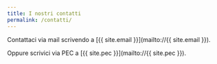 ```yaml
---
title: I nostri contatti
permalink: /contatti/
---
```


Contattaci via mail scrivendo a [{{ site.email }}](mailto://{{ site.email }}).

Oppure scrivici via PEC a [{{ site.pec }}](mailto://{{ site.pec }}).